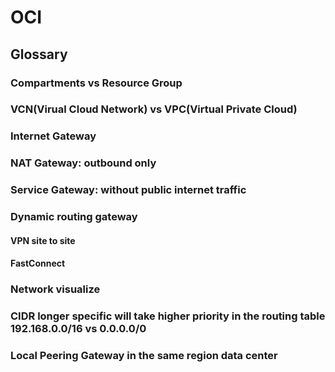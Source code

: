# OCI
## Glossary
### Compartments vs Resource Group
### VCN(Virual Cloud Network) vs VPC(Virtual Private Cloud)
### Internet Gateway
### NAT Gateway: outbound only
### Service Gateway: without public internet traffic
### Dynamic routing gateway
#### VPN site to site
#### FastConnect
### Network visualize
### CIDR longer specific will take higher priority in the routing table 192.168.0.0/16 vs 0.0.0.0/0
### Local Peering Gateway in the same region data center
